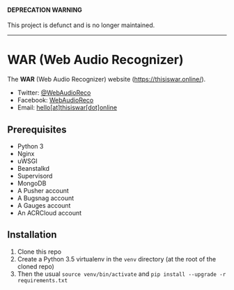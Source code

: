 #### DEPRECATION WARNING

This project is defunct and is no longer maintained.

----

# WAR (Web Audio Recognizer)

The **WAR** (Web Audio Recognizer) website (https://thisiswar.online/).

  - Twitter: [@WebAudioReco](https://twitter.com/WebAudioReco)
  - Facebook: [WebAudioReco](https://www.facebook.com/WebAudioReco)
  - Email: [hello[at]thisiswar[dot]online](mailto:hello[at]thisiswar[dot]online)

## Prerequisites

  - Python 3
  - Nginx
  - uWSGI
  - Beanstalkd
  - Supervisord
  - MongoDB
  - A Pusher account
  - A Bugsnag account
  - A Gauges account
  - An ACRCloud account

## Installation

  1. Clone this repo
  2. Create a Python 3.5 virtualenv in the `venv` directory (at the root of the cloned repo)
  3. Then the usual `source venv/bin/activate` and `pip install --upgrade -r requirements.txt`
